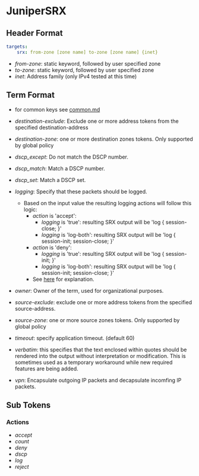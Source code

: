 
# JuniperSRX

## Header Format

```yaml
targets:
    srx: from-zone [zone name] to-zone [zone name] {inet}
```

* _from-zone_: static keyword, followed by user specified zone
* _to-zone_: static keyword, followed by user specified zone
* _inet_: Address family (only IPv4 tested at this time)

## Term Format

* for common keys see [common.md](common.md)

* _destination-exclude_: Exclude one or more address tokens from the specified destination-address
* _destination-zone_: one or more destination zones tokens. Only supported by global policy
* _dscp_except_: Do not match the DSCP number.
* _dscp_match_: Match a DSCP number.
* _dscp_set_: Match a DSCP set.
* _logging_: Specify that these packets should be logged.
  * Based on the input value the resulting logging actions will follow this logic:
    * _action_ is 'accept':
      * _logging_ is 'true': resulting SRX output will be 'log { session-close; }'
      * _logging_ is 'log-both': resulting SRX output will be 'log { session-init; session-close; }'
    * _action_ is 'deny':
      * _logging_ is 'true': resulting SRX output will be 'log { session-init; }'
      * _logging_ is 'log-both': resulting SRX output will be 'log { session-init; session-close; }'
    * See [here](https://kb.juniper.net/InfoCenter/index?page=content&id=KB16506) for explanation.
* _owner_: Owner of the term, used for organizational purposes.
* _source-exclude_: exclude one or more address tokens from the specified source-address.
* _source-zone_: one or more source zones tokens. Only supported by global policy
* _timeout_: specify application timeout. (default 60)
* _verbatim_: this specifies that the text enclosed within quotes should be rendered into the output without interpretation or modification.  This is sometimes used as a temporary workaround while new required features are being added.
* _vpn_: Encapsulate outgoing IP packets and decapsulate incomfing IP packets.

## Sub Tokens

### Actions

* _accept_
* _count_
* _deny_
* _dscp_
* _log_
* _reject_
